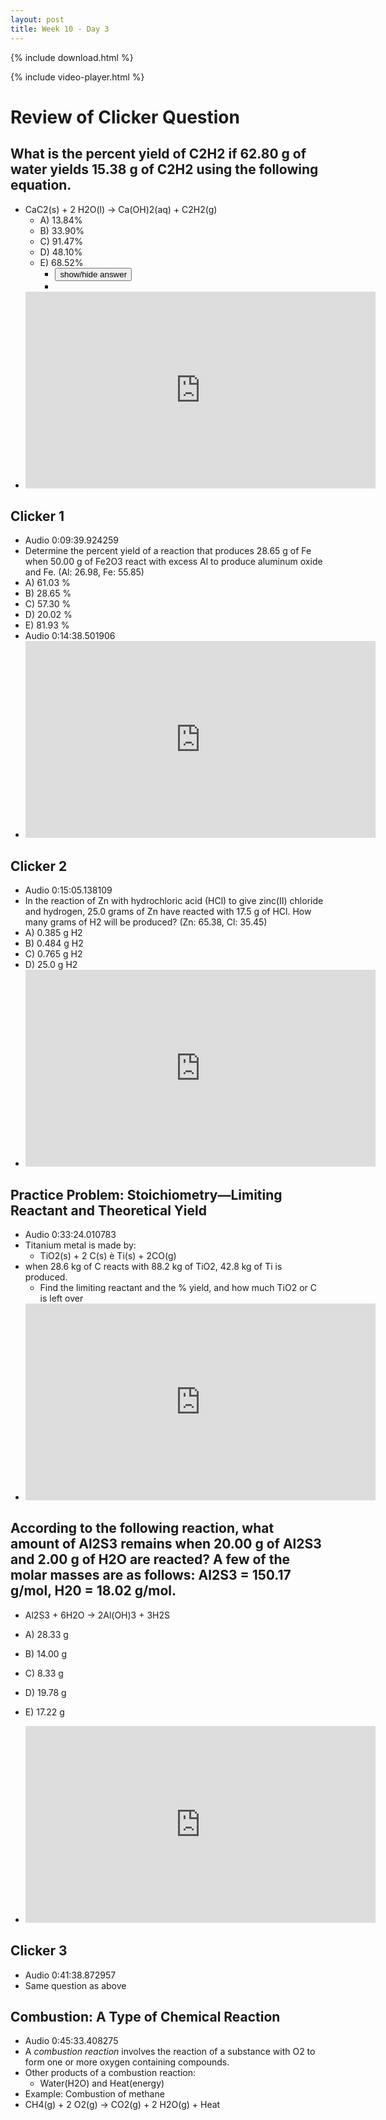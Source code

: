 ```yaml
---
layout: post
title: Week 10 - Day 3
---
```


{% include download.html %}

{% include video-player.html %}

<script>
  new AudioNavigator({videoId:"oHUamCIMHbg"});
</script>

# Review of Clicker Question

## What is the percent yield of C2H2 if 62.80 g of water yields 15.38 g of C2H2 using the following equation.

+ CaC2(s) + 2 H2O(l) → Ca(OH)2(aq) + C2H2(g)
  + A) 13.84%
  + B) 33.90%
  + C) 91.47%
  + D) 48.10%
  + E) 68.52%
    + <input type="button" onclick="$('#cp1').toggle()" value="show/hide answer"/>
    + <span id="cp1" style="display:none">B</span>
+ <iframe width="560" height="315" src="https://www.youtube.com/embed/GbJl17Y5UDA" frameborder="0" allowfullscreen></iframe>

## Clicker 1

+ Audio 0:09:39.924259
+ Determine the percent yield of a reaction that produces 28.65 g of Fe when 50.00 g of Fe2O3 react with excess Al to produce aluminum oxide and Fe. (Al: 26.98, Fe: 55.85)
+ A) 61.03 %
+ B) 28.65 %
+ C) 57.30 %
+ D) 20.02 %
+ E) 81.93 %
+ Audio 0:14:38.501906
+ <iframe width="560" height="315" src="https://www.youtube.com/embed/1hqJXNTVNx0" frameborder="0" allowfullscreen></iframe>

## Clicker 2

+ Audio 0:15:05.138109
+ In the reaction of Zn with hydrochloric acid (HCl) to give zinc(II) chloride and hydrogen, 25.0 grams of Zn have reacted with 17.5 g of HCl. How many grams of H2 will be produced? (Zn: 65.38, Cl: 35.45)
+ A) 0.385 g H2
+ B) 0.484 g H2
+ C) 0.765 g H2
+ D) 25.0 g H2
+ <iframe width="560" height="315" src="https://www.youtube.com/embed/KkilKk-MK5E" frameborder="0" allowfullscreen></iframe>


## Practice Problem: Stoichiometry—Limiting Reactant and Theoretical Yield

+ Audio 0:33:24.010783
+ Titanium metal is made by:
  + TiO2(s) + 2 C(s) è Ti(s) + 2CO(g)
+ when 28.6 kg of C reacts with 88.2 kg of TiO2, 42.8 kg of Ti is produced.
  + Find the limiting reactant and the % yield, and how much TiO2 or C is left over
+ <iframe width="560" height="315" src="https://www.youtube.com/embed/udqHOHQW87g" frameborder="0" allowfullscreen></iframe>

## According to the following reaction, what amount of Al2S3 remains when 20.00 g of Al2S3 and 2.00 g of H2O are reacted? A few of the molar masses are as follows: Al2S3 = 150.17 g/mol, H20 = 18.02 g/mol.

+ Al2S3 + 6H2O -> 2Al(OH)3 + 3H2S
+ A) 28.33 g
+ B) 14.00 g
+ C) 8.33 g
+ D) 19.78 g
+ E) 17.22 g

+ <iframe width="560" height="315" src="https://www.youtube.com/embed/fdwzsQVTKv8" frameborder="0" allowfullscreen></iframe>

## Clicker 3

+ Audio 0:41:38.872957
+ Same question as above

## Combustion: A Type of Chemical Reaction

+ Audio 0:45:33.408275
+ A *combustion reaction* involves the reaction of a substance with O2 to form one or more oxygen containing compounds.
+ Other products of a combustion reaction:
  + Water(H2O) and Heat(energy)
+ Example: Combustion of methane
+ CH4(g) + 2 O2(g) → CO2(g) + 2 H2O(g) + Heat
